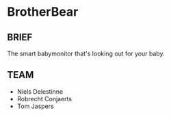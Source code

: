 BrotherBear
===========================================

BRIEF
-----
The smart babymonitor that's looking out for your baby.

TEAM
----
- Niels Delestinne
- Robrecht Conjaerts
- Tom Jaspers

